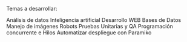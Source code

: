 Temas a desarrollar:

Análisis de datos
Inteligencia artificial
Desarrollo WEB
Bases de Datos
Manejo de imágenes
Robots
Pruebas Unitarias y QA
Programación concurrente e Hilos
Automatizar despliegue con Paramiko	